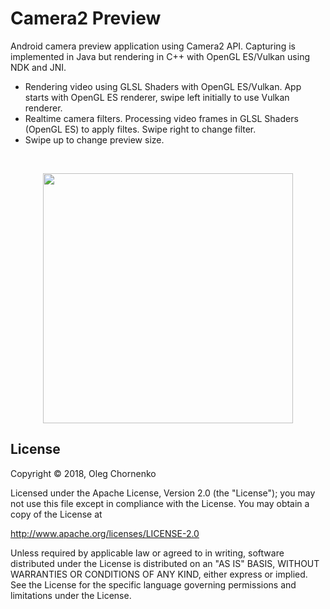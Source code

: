 # Camera2 Preview

Android camera preview application using Camera2 API. Capturing is implemented in Java but rendering in C++ with OpenGL ES/Vulkan using NDK and JNI.

- Rendering video using GLSL Shaders with OpenGL ES/Vulkan. App starts with OpenGL ES renderer, swipe left initially to use Vulkan renderer.
- Realtime camera filters. Processing video frames in GLSL Shaders (OpenGL ES) to apply filtes. Swipe right to change filter.
- Swipe up to change preview size.

<br />
<p align="center">
<img src="/screenshots/camera-preview.gif?raw=true" width="400px">
</p>

## License

Copyright © 2018, Oleg Chornenko

Licensed under the Apache License, Version 2.0 (the "License");
you may not use this file except in compliance with the License.
You may obtain a copy of the License at

http://www.apache.org/licenses/LICENSE-2.0

Unless required by applicable law or agreed to in writing, software
distributed under the License is distributed on an "AS IS" BASIS,
WITHOUT WARRANTIES OR CONDITIONS OF ANY KIND, either express or implied.
See the License for the specific language governing permissions and
limitations under the License.
